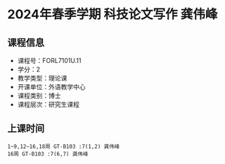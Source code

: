 # 2024年春季学期 科技论文写作 龚伟峰






## 课程信息

- 课程号：FORL7101U.11
- 学分：2
- 教学类型：理论课
- 开课单位：外语教学中心
- 课程类别：博士
- 课程层次：研究生课程

## 上课时间

```
1~9,12~16,18周 GT-B103 :7(1,2) 龚伟峰
16周 GT-B103 :7(6,7) 龚伟峰
```

